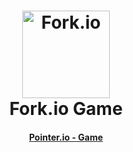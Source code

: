 <h1 align="center">
    <img alt="Fork.io" title="A NON-OFFICIAL .io Game" src="https://cdn.glitch.com/5a2252b1-ab4e-470d-9b1f-802630dc8faa%2Ficon64.png?v=1560549391972" width="140"> <br />
    Fork.io Game
</h1>
<h4 align="center">
  <a href="https://link1147.github.io/pointer.io/">Pointer.io - Game</a>
</h4>
